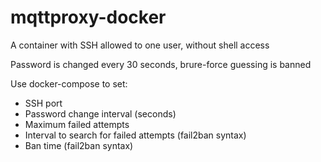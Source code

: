 # mqttproxy-docker

A container with SSH allowed to one user, without shell access

Password is changed every 30 seconds, brure-force guessing is banned

Use docker-compose to set:
* SSH port
* Password change interval (seconds)
* Maximum failed attempts
* Interval to search for failed attempts (fail2ban syntax)
* Ban time (fail2ban syntax) 
